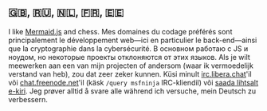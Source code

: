 ## 🇬🇧, 🇷🇺, 🇳🇱, 🇫🇷, 🇪🇪

I like [Mermaid.js](https://github.com/mermaid-js) and chess. Mes domaines du codage préférés sont principalement le développement web&#8212;ici en particulier le back-end&#8212;ainsi que la cryptographie dans la cybersécurité. В основном работаю с JS и ноудом, но некоторые проекты отклоняются от этих языков. Als je wilt meewerken aan een van mijn projecten of andersom (waar ik vermoedelijk verstand van heb), zou dat zeer zeker kunnen. Küsi minult [irc.libera.chat](https://libera.chat)'il või [chat.freenode.net](https://freenode.net)'il (käsk `/query msfninja` IRC-kliendil) või [saada lihtsalt e-kiri](mailto:msfninja@proton.me). Jeg prøver alltid å svare alle während ich versuche, mein Deutsch zu verbessern.
